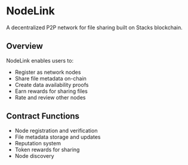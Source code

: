# NodeLink
A decentralized P2P network for file sharing built on Stacks blockchain.

## Overview
NodeLink enables users to:
- Register as network nodes
- Share file metadata on-chain
- Create data availability proofs
- Earn rewards for sharing files
- Rate and review other nodes

## Contract Functions
- Node registration and verification
- File metadata storage and updates 
- Reputation system
- Token rewards for sharing
- Node discovery
